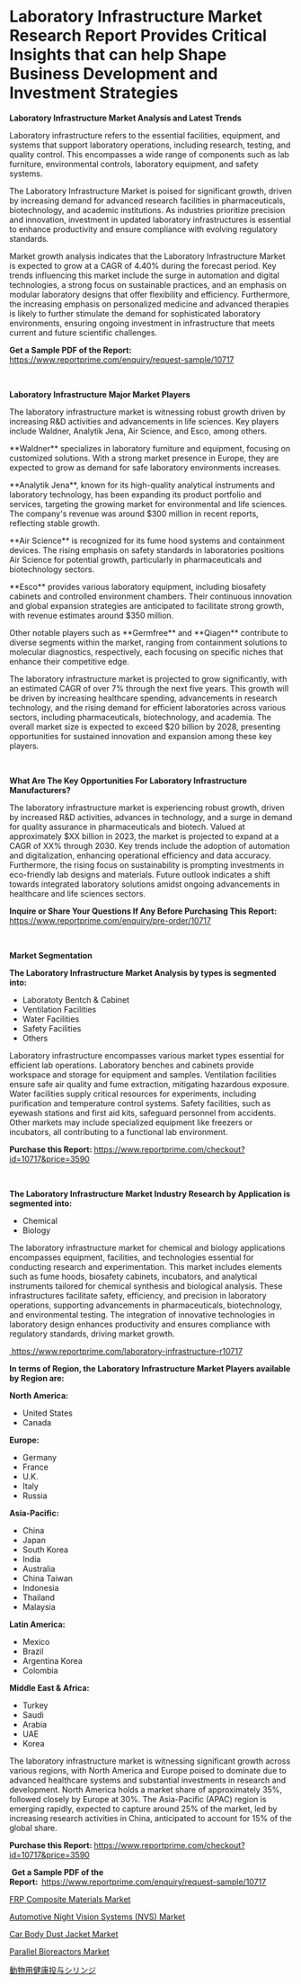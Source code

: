 <p><h1>Laboratory Infrastructure Market Research Report Provides Critical Insights that can help Shape Business Development and Investment Strategies</h1></p><p><strong>Laboratory Infrastructure Market Analysis and Latest Trends</strong></p>
<p><p>Laboratory infrastructure refers to the essential facilities, equipment, and systems that support laboratory operations, including research, testing, and quality control. This encompasses a wide range of components such as lab furniture, environmental controls, laboratory equipment, and safety systems. </p><p>The Laboratory Infrastructure Market is poised for significant growth, driven by increasing demand for advanced research facilities in pharmaceuticals, biotechnology, and academic institutions. As industries prioritize precision and innovation, investment in updated laboratory infrastructures is essential to enhance productivity and ensure compliance with evolving regulatory standards.</p><p>Market growth analysis indicates that the Laboratory Infrastructure Market is expected to grow at a CAGR of 4.40% during the forecast period. Key trends influencing this market include the surge in automation and digital technologies, a strong focus on sustainable practices, and an emphasis on modular laboratory designs that offer flexibility and efficiency. Furthermore, the increasing emphasis on personalized medicine and advanced therapies is likely to further stimulate the demand for sophisticated laboratory environments, ensuring ongoing investment in infrastructure that meets current and future scientific challenges.</p></p>
<p><strong>Get a Sample PDF of the Report:&nbsp;</strong> <a href="https://www.reportprime.com/enquiry/request-sample/10717">https://www.reportprime.com/enquiry/request-sample/10717</a></p>
<p>&nbsp;</p>
<p><strong>Laboratory Infrastructure Major Market Players</strong></p>
<p><p>The laboratory infrastructure market is witnessing robust growth driven by increasing R&D activities and advancements in life sciences. Key players include Waldner, Analytik Jena, Air Science, and Esco, among others. </p><p>**Waldner** specializes in laboratory furniture and equipment, focusing on customized solutions. With a strong market presence in Europe, they are expected to grow as demand for safe laboratory environments increases. </p><p>**Analytik Jena**, known for its high-quality analytical instruments and laboratory technology, has been expanding its product portfolio and services, targeting the growing market for environmental and life sciences. The company's revenue was around $300 million in recent reports, reflecting stable growth.</p><p>**Air Science** is recognized for its fume hood systems and containment devices. The rising emphasis on safety standards in laboratories positions Air Science for potential growth, particularly in pharmaceuticals and biotechnology sectors.</p><p>**Esco** provides various laboratory equipment, including biosafety cabinets and controlled environment chambers. Their continuous innovation and global expansion strategies are anticipated to facilitate strong growth, with revenue estimates around $350 million.</p><p>Other notable players such as **Germfree** and **Qiagen** contribute to diverse segments within the market, ranging from containment solutions to molecular diagnostics, respectively, each focusing on specific niches that enhance their competitive edge.</p><p>The laboratory infrastructure market is projected to grow significantly, with an estimated CAGR of over 7% through the next five years. This growth will be driven by increasing healthcare spending, advancements in research technology, and the rising demand for efficient laboratories across various sectors, including pharmaceuticals, biotechnology, and academia. The overall market size is expected to exceed $20 billion by 2028, presenting opportunities for sustained innovation and expansion among these key players.</p></p>
<p>&nbsp;</p>
<p><strong>What Are The Key Opportunities For Laboratory Infrastructure Manufacturers?</strong></p>
<p><p>The laboratory infrastructure market is experiencing robust growth, driven by increased R&D activities, advances in technology, and a surge in demand for quality assurance in pharmaceuticals and biotech. Valued at approximately $XX billion in 2023, the market is projected to expand at a CAGR of XX% through 2030. Key trends include the adoption of automation and digitalization, enhancing operational efficiency and data accuracy. Furthermore, the rising focus on sustainability is prompting investments in eco-friendly lab designs and materials. Future outlook indicates a shift towards integrated laboratory solutions amidst ongoing advancements in healthcare and life sciences sectors.</p></p>
<p><strong>Inquire or Share Your Questions If Any Before Purchasing This Report:</strong> <a href="https://www.reportprime.com/enquiry/pre-order/10717">https://www.reportprime.com/enquiry/pre-order/10717</a></p>
<p>&nbsp;</p>
<p><strong>Market Segmentation</strong></p>
<p><strong>The Laboratory Infrastructure Market Analysis by types is segmented into:</strong></p>
<p><ul><li>Laboratoty Bentch & Cabinet</li><li>Ventilation Facilities</li><li>Water Facilities</li><li>Safety Facilities</li><li>Others</li></ul></p>
<p><p>Laboratory infrastructure encompasses various market types essential for efficient lab operations. Laboratory benches and cabinets provide workspace and storage for equipment and samples. Ventilation facilities ensure safe air quality and fume extraction, mitigating hazardous exposure. Water facilities supply critical resources for experiments, including purification and temperature control systems. Safety facilities, such as eyewash stations and first aid kits, safeguard personnel from accidents. Other markets may include specialized equipment like freezers or incubators, all contributing to a functional lab environment.</p></p>
<p><strong>Purchase this Report:&nbsp;</strong><a href="https://www.reportprime.com/checkout?id=10717&price=3590">https://www.reportprime.com/checkout?id=10717&price=3590</a></p>
<p>&nbsp;</p>
<p><strong>The Laboratory Infrastructure Market Industry Research by Application is segmented into:</strong></p>
<p><ul><li>Chemical</li><li>Biology</li></ul></p>
<p><p>The laboratory infrastructure market for chemical and biology applications encompasses equipment, facilities, and technologies essential for conducting research and experimentation. This market includes elements such as fume hoods, biosafety cabinets, incubators, and analytical instruments tailored for chemical synthesis and biological analysis. These infrastructures facilitate safety, efficiency, and precision in laboratory operations, supporting advancements in pharmaceuticals, biotechnology, and environmental testing. The integration of innovative technologies in laboratory design enhances productivity and ensures compliance with regulatory standards, driving market growth.</p></p>
<p><a href="https://www.reportprime.com/laboratory-infrastructure-r10717">&nbsp;https://www.reportprime.com/laboratory-infrastructure-r10717</a></p>
<p><strong>In terms of Region, the Laboratory Infrastructure Market Players available by Region are:</strong></p>
<p>
    <p> <strong> North America: </strong>
        <ul>
            <li>United States</li>
            <li>Canada</li>
        </ul>
        </p> 
    <p> <strong> Europe: </strong>
        <ul>
            <li>Germany</li>
            <li>France</li>
            <li>U.K.</li>
            <li>Italy</li>
            <li>Russia</li>
        </ul>
        </p> 
    <p> <strong> Asia-Pacific: </strong>
        <ul>
            <li>China</li>
            <li>Japan</li>
            <li>South Korea</li>
            <li>India</li>
            <li>Australia</li>
            <li>China Taiwan</li>
            <li>Indonesia</li>
            <li>Thailand</li>
            <li>Malaysia</li>
        </ul>
        </p> 
    <p> <strong> Latin America: </strong>
        <ul>
            <li>Mexico</li>
            <li>Brazil</li>
            <li>Argentina Korea</li>
            <li>Colombia</li>
        </ul>
        </p> 
    <p> <strong> Middle East & Africa: </strong>
        <ul>
            <li>Turkey</li>
            <li>Saudi</li>
            <li>Arabia</li>
            <li>UAE</li>
            <li>Korea</li>
        </ul>
    </p>
    </p>
<p><p>The laboratory infrastructure market is witnessing significant growth across various regions, with North America and Europe poised to dominate due to advanced healthcare systems and substantial investments in research and development. North America holds a market share of approximately 35%, followed closely by Europe at 30%. The Asia-Pacific (APAC) region is emerging rapidly, expected to capture around 25% of the market, led by increasing research activities in China, anticipated to account for 15% of the global share.</p></p>
<p><strong>Purchase this Report: </strong><a href="https://www.reportprime.com/checkout?id=10717&price=3590">https://www.reportprime.com/checkout?id=10717&price=3590</a></p>
<p>&nbsp;<strong>Get a Sample PDF of the Report:&nbsp;&nbsp;</strong><a href="https://www.reportprime.com/enquiry/request-sample/10717">https://www.reportprime.com/enquiry/request-sample/10717</a></p>
<p><strong></strong></p>
<p><p><a href="https://www.linkedin.com/pulse/future-ready-strategic-insights-global-frp-composite-materials-gxkte?trackingId=B%2FB57UWpSGu0KM0ZLIhYDw%3D%3D">FRP Composite Materials Market</a></p><p><a href="https://medium.com/@rontaybrewer02024/the-global-automotive-night-vision-systems-nvs-market-is-a-dynamic-and-growing-industry-09d5afa466c5">Automotive Night Vision Systems (NVS) Market</a></p><p><a href="https://issuu.com/reportprime-2/docs/car-body-dust-jacket-market-size-20_1816fd0ecc858f">Car Body Dust Jacket Market</a></p><p><a href="https://medium.com/@rontaybrewer02024/this-report-on-parallel-bioreactors-market-is-a-comprehensive-analysis-of-market-shares-82399eb38f8a">Parallel Bioreactors Market</a></p><p><a href="https://medium.com/@alexxis.gm/animal-health-dosing-syringe-market-%E3%81%AF-%E3%82%B3%E3%82%B9%E3%83%88%E7%AE%A1%E7%90%86%E3%81%A8%E5%8A%B9%E7%8E%87%E5%90%91%E4%B8%8A%E3%82%92%E5%84%AA%E5%85%88%E3%81%97%E3%81%BE%E3%81%99-%E3%81%95%E3%82%89%E3%81%AB-%E5%A0%B1%E5%91%8A%E6%9B%B8%E3%81%AF%E5%B8%82%E5%A0%B4%E3%81%AE%E9%9C%80%E8%A6%81%E9%9D%A2%E3%81%A8%E4%BE%9B%E7%B5%A6%E9%9D%A2%E3%81%AE%E4%B8%A1%E6%96%B9%E3%82%92%E3%82%AB%E3%83%90%E3%83%BC%E3%81%97%E3%81%A6%E3%81%84%E3%81%BE%E3%81%99-animal-22cd66c63e92?postPublishedType=initial">動物用健康投与シリンジ</a></p></p>